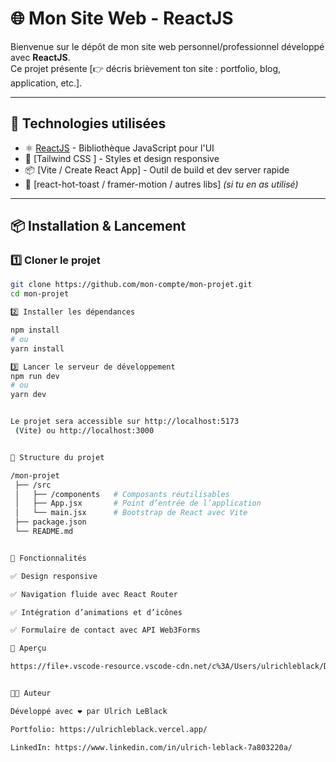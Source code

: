 # 🌐 Mon Site Web - ReactJS

Bienvenue sur le dépôt de mon site web personnel/professionnel développé avec **ReactJS**.  
Ce projet présente [👉 décris brièvement ton site : portfolio, blog, application, etc.].

---

## 🚀 Technologies utilisées
- ⚛️ [ReactJS](https://react.dev/) - Bibliothèque JavaScript pour l'UI
- 🎨 [Tailwind CSS ] - Styles et design responsive
- 📦 [Vite / Create React App] - Outil de build et dev server rapide
- 🌙 [react-hot-toast / framer-motion / autres libs] *(si tu en as utilisé)*

---

## 📦 Installation & Lancement

### 1️⃣ Cloner le projet
```bash
git clone https://github.com/mon-compte/mon-projet.git
cd mon-projet

2️⃣ Installer les dépendances

npm install
# ou
yarn install

3️⃣ Lancer le serveur de développement
npm run dev
# ou
yarn dev


Le projet sera accessible sur http://localhost:5173
 (Vite) ou http://localhost:3000


📂 Structure du projet

/mon-projet
 ├── /src
 │   ├── /components   # Composants réutilisables
 │   ├── App.jsx       # Point d’entrée de l’application
 │   └── main.jsx      # Bootstrap de React avec Vite
 ├── package.json
 └── README.md


🌟 Fonctionnalités

✅ Design responsive

✅ Navigation fluide avec React Router

✅ Intégration d’animations et d’icônes

✅ Formulaire de contact avec API Web3Forms

📸 Aperçu

https://file+.vscode-resource.vscode-cdn.net/c%3A/Users/ulrichleblack/Desktop/Capture.PNG?version%3D1756309917505


👨‍💻 Auteur

Développé avec ❤️ par Ulrich LeBlack

Portfolio: https://ulrichleblack.vercel.app/

LinkedIn: https://www.linkedin.com/in/ulrich-leblack-7a803220a/

